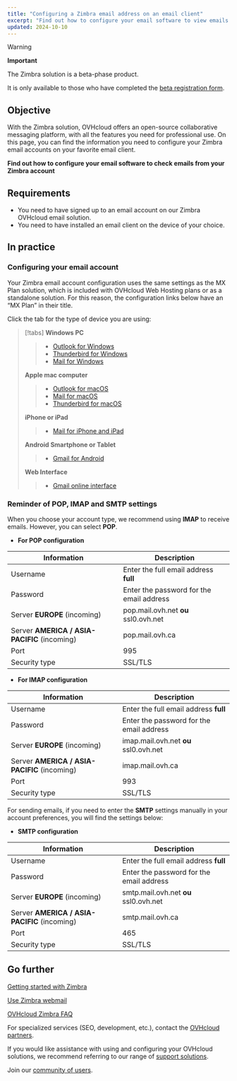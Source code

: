 ```yaml
---
title: "Configuring a Zimbra email address on an email client"
excerpt: "Find out how to configure your email software to view emails from your Zimbra account"
updated: 2024-10-10
---
```


<style>
.w-400 {
max-width:400px!important;
}
</style>

> [!warning]
>
> **Important**
>
> The Zimbra solution is a beta-phase product.
>
> It is only available to those who have completed the [beta registration form](https://labs.ovhcloud.com/en/zimbra-beta/).
>

## Objective

With the Zimbra solution, OVHcloud offers an open-source collaborative messaging platform, with all the features you need for professional use. On this page, you can find the information you need to configure your Zimbra email accounts on your favorite email client.

**Find out how to configure your email software to check emails from your Zimbra account**

## Requirements

- You need to have signed up to an email account on our Zimbra OVHcloud email solution.
- You need to have installed an email client on the device of your choice.

## In practice

### Configuring your email account <a name="mail-config"></a>

Your Zimbra email account configuration uses the same settings as the MX Plan solution, which is included with OVHcloud Web Hosting plans or as a standalone solution. For this reason, the configuration links below have an “MX Plan” in their title.

Click the tab for the type of device you are using:

> [!tabs]
> **Windows PC**
>>
>> - [Outlook for Windows](/pages/web_cloud/email_and_collaborative_solutions/mx_plan/how_to_configure_outlook_2016)
>> - [Thunderbird for Windows](/pages/web_cloud/email_and_collaborative_solutions/mx_plan/how_to_configure_thunderbird_windows)
>> - [Mail for Windows](/pages/web_cloud/email_and_collaborative_solutions/mx_plan/how_to_configure_windows_10)
>>
> **Apple mac computer**
>>
>> - [Outlook for macOS](/pages/web_cloud/email_and_collaborative_solutions/mx_plan/how_to_configure_outlook_2016_mac)
>> - [Mail for macOS](/pages/web_cloud/email_and_collaborative_solutions/mx_plan/how_to_configure_mail_macos)
>> - [Thunderbird for macOS](/pages/web_cloud/email_and_collaborative_solutions/mx_plan/how_to_configure_thunderbird_mac)
>>
> **iPhone or iPad**
>>
>> - [Mail for iPhone and iPad](/pages/web_cloud/email_and_collaborative_solutions/mx_plan/how_to_configure_ios)
>>
> **Android Smartphone or Tablet**
>>
>> - [Gmail for Android](/pages/web_cloud/email_and_collaborative_solutions/mx_plan/how_to_configure_android)
>>
> **Web Interface**
>>
>> - [Gmail online interface](/pages/web_cloud/email_and_collaborative_solutions/mx_plan/how_to_configure_gmail)
>>

### Reminder of POP, IMAP and SMTP settings <a name="popimap-settings"></a>

When you choose your account type, we recommend using **IMAP** to receive emails. However, you can select **POP**.

- **For POP configuration**

|Information|Description|
|---|---|
|Username|Enter the full email address **full**|
|Password|Enter the password for the email address|
|Server **EUROPE** (incoming)|pop.mail.ovh.net **ou** ssl0.ovh.net|
|Server **AMERICA / ASIA-PACIFIC** (incoming)|pop.mail.ovh.ca|
|Port|995|
|Security type|SSL/TLS|

- **For IMAP configuration**

|Information|Description|
|---|---|
|Username|Enter the full email address **full**|
|Password|Enter the password for the email address|
|Server **EUROPE** (incoming)|imap.mail.ovh.net **ou** ssl0.ovh.net|
|Server **AMERICA / ASIA-PACIFIC** (incoming)|imap.mail.ovh.ca|
|Port|993|
|Security type|SSL/TLS|

For sending emails, if you need to enter the **SMTP** settings manually in your account preferences, you will find the settings below:

- **SMTP configuration**

|Information|Description|
|---|---|
|Username|Enter the full email address **full**|
|Password|Enter the password for the email address|
|Server **EUROPE** (incoming)|smtp.mail.ovh.net **ou** ssl0.ovh.net|
|Server **AMERICA / ASIA-PACIFIC** (incoming)|smtp.mail.ovh.ca|
|Port|465|
|Security type|SSL/TLS|

## Go further <a name="go-further"></a>

[Getting started with Zimbra](/pages/web_cloud/email_and_collaborative_solutions/zimbra/getting_started_zimbra)

[Use Zimbra webmail](/pages/web_cloud/email_and_collaborative_solutions/mx_plan/email_zimbra)

[OVHcloud Zimbra FAQ](/pages/web_cloud/email_and_collaborative_solutions/mx_plan/faq-zimbra)

For specialized services (SEO, development, etc.), contact the [OVHcloud partners](/links/partner).

If you would like assistance with using and configuring your OVHcloud solutions, we recommend referring to our range of [support solutions](/links/support).

Join our [community of users](/links/community).
